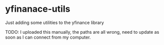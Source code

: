 # yfinanace-utils
Just adding some utilities to the yfinance library

TODO: I uploaded this manually, the paths are all wrong, need to update as soon as I can connect from my computer.

